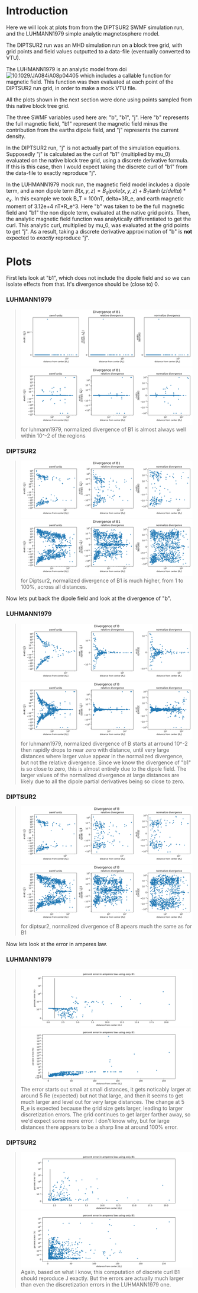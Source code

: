 # Introduction

Here we will look at plots from from the DIPTSUR2 SWMF simulation run, 
and the LUHMANN1979 simple analytic magnetosphere model.

The DIPTSUR2 run
was an MHD simulation run on a block tree grid, with grid points and field values outputted to a
data-file (eventually converted to VTU).

The LUHMANN1979 is an analytic model from doi
![10.1029/JA084iA08p04405](https://doi.org/10.1029/JA084iA08p04405)
which includes a callable function for magnetic field. This function was
then evaluated at each point of the DIPTSUR2 run grid, in order to make
a mock VTU file.

All the plots shown in the next section were done using points sampled from this native block tree grid.

The three SWMF variables used here are: "b", "b1", "j". Here "b" represents
the full magnetic field, "b1" represent the magnetic field minus the contribution
from the earths dipole field, and "j" represents the current density.

In the DIPTSUR2 run, "j" is not actually part of the simulation equations. 
Supposedly "j" is calculated as the curl of "b1" (multiplied by mu_0) evaluated
on the native block tree grid, using a discrete derivative formula. If this is
this case, then I would expect taking the discrete curl of "b1" from the data-file
to exactly reproduce "j".

In the LUHMANN1979 mock run, the magnetic field model includes a dipole term,
and a non dipole term $B(x,y,z) = B_dipole(x,y,z) + B_T \tanh(z/delta) * e_x$.
In this example we took B_T = 100nT, delta=3R_e, and earth magnetic moment
of 3.12e+4 nT*R_e^3.
Here "b" was taken to be the full magnetic field and
"b1" the non dipole term, evaluated at the native grid points. Then, the analytic
magnetic field function was analytically differentiated to get the curl.
This analytic curl, multiplied by mu_0, was evaluated at the grid points to get "j".
As a result, taking a discrete derivative approximation of "b" is **not** 
expected to *exactly* reproduce "j".

# Plots 

First lets look at "b1", which does not include the dipole field and so we
can isolate effects from that. It's divergence should be (close to) 0.

### LUHMANN1979
> ![](LUHMANN1979/using_vtk/derivatives/20000101T000000/native_random_sampled/divergence_B1.png)
> ![](LUHMANN1979/using_vtk/derivatives/20000101T000000/native_random_sampled2/divergence_B1.png)
> for luhmann1979, normalized divergence of B1 is almost always well within 10^-2 of the regions

### DIPTSUR2
> ![](DIPTSUR2/using_vtk/derivatives/20190902T063000/native_random_sampled/divergence_B1.png)
> ![](DIPTSUR2/using_vtk/derivatives/20190902T063000/native_random_sampled2/divergence_B1.png)
> for Diptsur2, normalized divergence of B1 is much higher, from 1 to 100%, across all distances.

Now lets put back the dipole field and look at the divergence of "b".

### LUHMANN1979
> ![](LUHMANN1979/using_vtk/derivatives/20000101T000000/native_random_sampled/divergence_B.png)
> ![](LUHMANN1979/using_vtk/derivatives/20000101T000000/native_random_sampled2/divergence_B.png)
> for luhmann1979, normalized divergence of B starts at arround 10^-2 then rapidly drops to near zero with distance,
> until very large distances where larger value appear in the normalized divergence, but not the relative divergence.
> Since we know the divergence of "b1" is so close to zero, this is almost entirely due to the dipole field.
> The larger values of the normalized divergence at large distances are likely due to all the
> dipole partial derivatives being so close to zero.

### DIPTSUR2
> ![](DIPTSUR2/using_vtk/derivatives/20190902T063000/native_random_sampled/divergence_B.png)
> ![](DIPTSUR2/using_vtk/derivatives/20190902T063000/native_random_sampled2/divergence_B.png)
> for diptsur2, normalized divergence of B apears much the same as for B1

Now lets look at the error in amperes law.

### LUHMANN1979
> ![](LUHMANN1979/using_vtk/derivatives/20000101T000000/native_random_sampled/curlB1_and_J_percent_error.png)
> ![](LUHMANN1979/using_vtk/derivatives/20000101T000000/native_random_sampled2/curlB1_and_J_percent_error.png)
> The error starts out small at small distances, it gets noticably larger at around 5 Re (expected) but not that large,
> and then it seems to get much larger and level out for very large distances.
> The change at 5 R_e is expected because the grid size gets larger,
> leading to larger discretization errors. 
> The grid continues to get larger farther away, so we'd expect some more error.
> I don't know why, but for large distances there appears to be a sharp line at around 100% error. 

### DIPTSUR2
> ![](DIPTSUR2/using_vtk/derivatives/20190902T063000/native_random_sampled/curlB1_and_J_percent_error.png)
> ![](DIPTSUR2/using_vtk/derivatives/20190902T063000/native_random_sampled2/curlB1_and_J_percent_error.png)
> Again, based on what I know, this computation of discrete curl B1 should reproduce J exactly. 
> But the errors are actually much larger than even the discretization errors in the LUHMANN1979 one.
